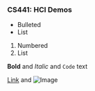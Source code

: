 ### CS441: HCI Demos

- Bulleted
- List

1. Numbered
2. List

**Bold** and _Italic_ and `Code` text

[Link](url) and ![Image](src)
